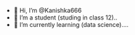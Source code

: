 - 👋 Hi, I’m @Kanishka666
- 👀 I’m a student (studing in class 12)..
- 🌱 I’m currently learning (data science)....

<!---
Kanishka666/Kanishka666 is a ✨ special ✨ repository because its `README.md` (this file) appears on your GitHub profile.
You can click the Preview link to take a look at your changes.
--->
